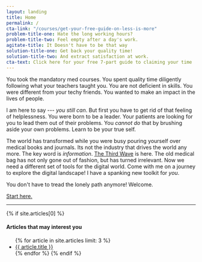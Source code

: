 ```yaml
---
layout: landing
title: Home
permalink: /
cta-link: "/courses/get-your-free-guide-on-less-is-more"
problem-title-one: Hate the long working hours?
problem-title-two: Feel empty after a day's work.
agitate-title: It Doesn't have to be that way
solution-title-one: Get back your quality time!
solution-title-two: And extract satisfaction at work.
cta-text: Click here for your free 7-part guide to claiming your time
---
```

You took the mandatory med courses. You spent quality time diligently following what your teachers taught you. You are not deficient in skills. You were different from your techy friends. You wanted to make an impact in the lives of people.

I am here to say --- *you still can*. But first you have to get rid of that feeling of helplessness. You were born to be a leader. Your patients are looking for you to lead them out of their problems. You *cannot do* that by brushing aside your own problems. Learn to be your true self.

The world has transformed while you were busy pouring yourself over medical books and journals. Its not the industry that drives the world any more. The key word is *information*. [The Third Wave](https://goo.gl/88Kj11) is here. The old medical bag has not only gone out of fashion, but has turned irrelevant. Now we need a different set of tools for the digital world. Come with me on a journey to explore the digital landscape! I have a spanking new toolkit for *you*.

You don't have to tread the lonely path anymore! Welcome.

[Start here.](/courses/get-your-free-guide-on-less-is-more)

---------------------
{% if site.articles[0] %}
#### Articles that may interest you

  <ul>
  {% for article in site.articles limit: 3 %}
    <li>
      <a href="{{ site.baseurl }}{{ article.url }}">
        {{ article.title }}
      </a>
    </li>
  {% endfor %}
{% endif %}
